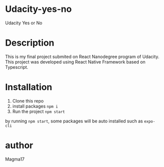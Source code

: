 # Udacity-yes-no
Udacity Yes or No

# Description
This is my final project submited on React Nanodegree program of Udacity.
This project was developed using React Native Framework based on Typescript.

# Installation
1. Clone this repo
2. install packages `npm i`
3. Run the project `npm start`

by running `npm start`, some packages will be auto installed such as `expo-cli`

# author
Magma17
